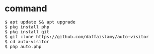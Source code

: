 # command
<pre>
$ apt update && apt upgrade
$ pkg install php
$ pkg install git
$ git clone https://github.com/daffaislamy/auto-visitor
$ cd auto-visitor
$ php auto.php
</pre>
